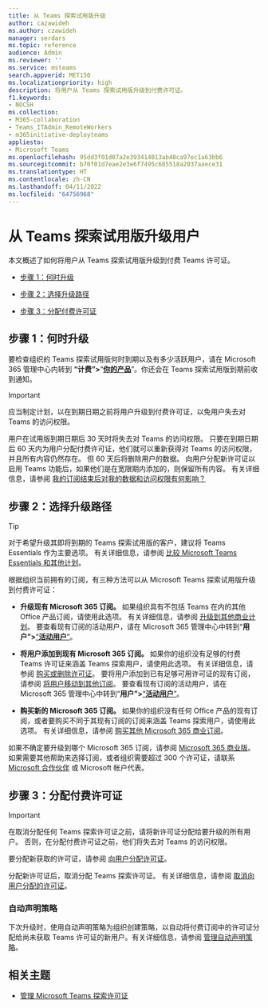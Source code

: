 ```yaml
---
title: 从 Teams 探索试用版升级
author: cazawideh
ms.author: czawideh
manager: serdars
ms.topic: reference
audience: Admin
ms.reviewer: ''
ms.service: msteams
search.appverid: MET150
ms.localizationpriority: high
description: 将用户从 Teams 探索试用版升级到付费许可证。
f1.keywords:
- NOCSH
ms.collection:
- M365-collaboration
- Teams_ITAdmin_RemoteWorkers
- m365initiative-deployteams
appliesto:
- Microsoft Teams
ms.openlocfilehash: 95dd3f01d07a2e393414013ab40ca97ec1a63bb6
ms.sourcegitcommit: b70f01d7eae2e3e6f7495c685518a2037aaece31
ms.translationtype: HT
ms.contentlocale: zh-CN
ms.lasthandoff: 04/11/2022
ms.locfileid: "64756968"
---
```

# <a name="upgrade-users-from-the-teams-exploratory-trial"></a>从 Teams 探索试用版升级用户

本文概述了如何将用户从 Teams 探索试用版升级到付费 Teams 许可证。

- [步骤 1：何时升级](#step-1-when-to-upgrade)

- [步骤 2：选择升级路径](#step-2-choose-an-upgrade-path)

- [步骤 3：分配付费许可证](#step-3-assign-paid-licenses)

## <a name="step-1-when-to-upgrade"></a>步骤 1：何时升级  

要检查组织的 Teams 探索试用版何时到期以及有多少活跃用户，请在 Microsoft 365 管理中心内转到 **“计费”>**“<a href="https://go.microsoft.com/fwlink/p/?linkid=842054" target="_blank"><b>你的产品</b></a>”。你还会在 Teams 探索试用版到期前收到通知。

> [!IMPORTANT]
> 应当制定计划，以在到期日期之前将用户升级到付费许可证，以免用户失去对 Teams 的访问权限。
>
> 用户在试用版到期日期后 30 天时将失去对 Teams 的访问权限。 只要在到期日期后 60 天内为用户分配付费许可证，他们就可以重新获得对 Teams 的访问权限，并且所有内容仍然存在。 但 60 天后将删除用户的数据。 向用户分配新许可证以启用 Teams 功能后，如果他们是在宽限期内添加的，则保留所有内容。 有关详细信息，请参阅 <a href="/microsoft-365/commerce/subscriptions/what-if-my-subscription-expires?view=o365-worldwide" target="_blank">我的订阅结束后对我的数据和访问权限有何影响？</a>

## <a name="step-2-choose-an-upgrade-path"></a>步骤 2：选择升级路径

> [!TIP]
> 对于希望升级其即将到期的 Teams 探索试用版的客户，建议将 Teams Essentials 作为主要选项。 有关详细信息，请参阅 [ 比较 Microsoft Teams Essentials 和其他计划](get-started-with-teams-essentials.md#how-does-microsoft-teams-essentials-compare-to-other-microsoft-teams-plans)。

根据组织当前拥有的订阅，有三种方法可以从 Microsoft Teams 探索试用版升级到付费许可证：

- **升级现有 Microsoft 365 订阅。** 如果组织具有不包括 Teams 在内的其他 Office 产品订阅，请使用此选项。 有关详细信息，请参阅 <a href="/microsoft-365/commerce/subscriptions/upgrade-to-different-plan?view=o365-worldwide" target="_blank">升级到其他商业计划</a>。 要查看现有订阅的活动用户，请在 Microsoft 365 管理中心中转到“**用户”>**<a href="https://go.microsoft.com/fwlink/p/?linkid=834822" target="_blank">“<b>活动用户</b>”</a>。

- **将用户添加到现有 Microsoft 365 订阅。** 如果你的组织没有足够的付费 Teams 许可证来涵盖 Teams 探索用户，请使用此选项。 有关详细信息，请参阅 <a href="/microsoft-365/commerce/licenses/buy-licenses?view=o365-worldwide" target="_blank">购买或删除许可证</a>。 要将用户添加到已有足够可用许可证的现有订阅，请参阅 <a href="/microsoft-365/commerce/subscriptions/move-users-different-subscription?view=o365-worldwide" target="_blank">将用户移动到其他订阅</a>。 要查看现有订阅的活动用户，请在 Microsoft 365 管理中心中转到“**用户”>**<a href="https://go.microsoft.com/fwlink/p/?linkid=834822" target="_blank">“<b>活动用户</b>”</a>。

- **购买新的 Microsoft 365 订阅。** 如果你的组织没有任何 Office 产品的现有订阅，或者要购买不同于其现有订阅的订阅来涵盖 Teams 探索用户，请使用此选项。  有关详细信息，请参阅 <a href="/microsoft-365/commerce/try-or-buy-microsoft-365?view=o365-worldwide%22%20\#buy-a-different-subscription" target="_blank">购买其他 Microsoft 365 商业订阅</a>。

如果不确定要升级到哪个 Microsoft 365 订阅，请参阅 <a href="https://www.microsoft.com/microsoft-365/business#coreui-heading-hiatrep" target="_blank">Microsoft 365 商业版</a>。 如果需要其他帮助来选择订阅，或者组织需要超过 300 个许可证，请联系 <a href="https://www.microsoft.com/solution-providers/home" target="_blank">Microsoft 合作伙伴</a> 或 Microsoft 帐户代表。

## <a name="step-3-assign-paid-licenses"></a>步骤 3：分配付费许可证

> [!IMPORTANT]
> 在取消分配任何 Teams 探索许可证之前，请将新许可证分配给要升级的所有用户。 否则，在分配付费许可证之前，他们将失去对 Teams 的访问权限。  

要分配新获取的许可证，请参阅 <a href="/microsoft-365/admin/manage/assign-licenses-to-users?view=o365-worldwide&viewFallbackFrom=o365-worldwide%22%20%5C" target="_blank">向用户分配许可证</a>。  

分配新许可证后，取消分配 Teams 探索许可证。 有关详细信息，请参阅 <a href="/microsoft-365/admin/manage/remove-licenses-from-users?view=o365-worldwide" target="_blank">取消向用户分配的许可证</a>。

### <a name="auto-claim-policies"></a>自动声明策略

下次升级时，使用自动声明策略为组织创建策略，以自动将付费订阅中的许可证分配给尚未获取 Teams 许可证的新用户。有关详细信息，请参阅 <a href="/microsoft-365/commerce/licenses/manage-auto-claim-policies?view=o365-worldwide" target="_blank">管理自动声明策略</a>。

## <a name="related-topics"></a>相关主题

- [管理 Microsoft Teams 探索许可证](teams-exploratory.md)
